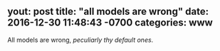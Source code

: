 yout: post
title:  "all models are wrong"
date:   2016-12-30 11:48:43 -0700
categories: www
---
All models are wrong, _peculiarly thy default ones_.
